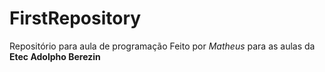 # FirstRepository
Repositório para aula de programação
Feito por _Matheus_ para as aulas da **Etec Adolpho Berezin**